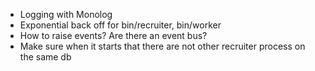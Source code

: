 * Logging with Monolog
* Exponential back off for bin/recruiter, bin/worker
* How to raise events? Are there an event bus?
* Make sure when it starts that there are not other recruiter process on the same db
